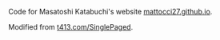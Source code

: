 Code for Masatoshi Katabuchi's website [mattocci27.github.io](https://mattocci27.github.io/).

Modified from [t413.com/SinglePaged](https://github.com/t413/SinglePaged).
